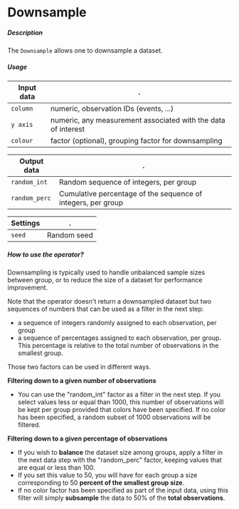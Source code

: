 # Downsample

##### Description

The `Downsample` allows one to downsample a dataset.

##### Usage

Input data|.
---|---
`column`        | numeric, observation IDs (events, ...)
`y axis`        | numeric, any measurement associated with the data of interest 
`colour`        | factor (optional), grouping factor for downsampling

Output data|.
---|---
`random_int`        | Random sequence of integers, per group
`random_perc`       | Cumulative percentage of the sequence of integers, per group

Settings|.
---|---
`seed`        |  Random seed


##### How to use the operator?

Downsampling is typically used to handle unbalanced sample sizes between group,
or to reduce the size of a dataset for performance improvement.

Note that the operator doesn't return a downsampled dataset but two sequences
of numbers that can be used as a filter in the next step:
- a sequence of integers randomly assigned to each observation, per group
- a sequence of percentages assigned to each observation, per group. This percentage is 
relative to the total number of observations in the smallest group.

Those two factors can be used in different ways.

__Filtering down to a given number of observations__

- You can use the "random_int" factor
as a filter in the next step. If you select values less or equal than 1000, this number
of observations will be kept per group provided that colors have been specified. If no color
has been specified, a random subset of 1000 observations will be filtered.

__Filtering down to a given percentage of observations__
- If you wish to __balance__ the dataset size among groups, apply a filter in the 
next data step with the "random_perc" factor, keeping values that are equal or less than 100.
- If you set this value to 50, you will have for each group a size corresponding to
50 __percent of the smallest group size__.
- If no color factor has been specified as part of the input data, using this filter
will simply __subsample__ the data to 50% of the __total observations__.


